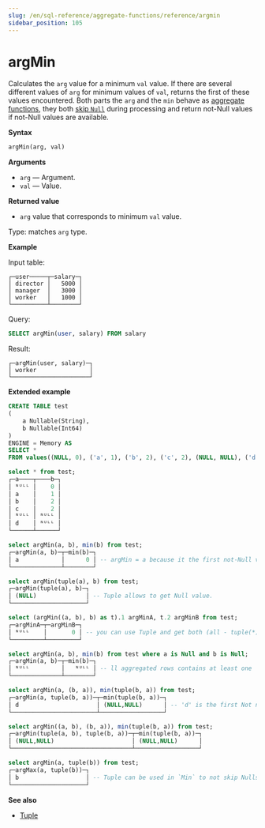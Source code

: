 ```yaml
---
slug: /en/sql-reference/aggregate-functions/reference/argmin
sidebar_position: 105
---
```


# argMin

Calculates the `arg` value for a minimum `val` value. If there are several different values of `arg` for minimum values of `val`, returns the first of these values encountered.
Both parts the `arg` and the `min` behave as [aggregate functions](../index.md), they both [skip `Null`](../index.md#null-processing) during processing and return not-Null values if not-Null values are available.

**Syntax**

``` sql
argMin(arg, val)
```

**Arguments**

- `arg` — Argument.
- `val` — Value.

**Returned value**

- `arg` value that corresponds to minimum `val` value.

Type: matches `arg` type.

**Example**

Input table:

``` text
┌─user─────┬─salary─┐
│ director │   5000 │
│ manager  │   3000 │
│ worker   │   1000 │
└──────────┴────────┘
```

Query:

``` sql
SELECT argMin(user, salary) FROM salary
```

Result:

``` text
┌─argMin(user, salary)─┐
│ worker               │
└──────────────────────┘
```

**Extended example**

```sql
CREATE TABLE test
(
    a Nullable(String),
    b Nullable(Int64)
)
ENGINE = Memory AS
SELECT *
FROM values((NULL, 0), ('a', 1), ('b', 2), ('c', 2), (NULL, NULL), ('d', NULL));

select * from test;
┌─a────┬────b─┐
│ ᴺᵁᴸᴸ │    0 │
│ a    │    1 │
│ b    │    2 │
│ c    │    2 │
│ ᴺᵁᴸᴸ │ ᴺᵁᴸᴸ │
│ d    │ ᴺᵁᴸᴸ │
└──────┴──────┘

select argMin(a, b), min(b) from test;
┌─argMin(a, b)─┬─min(b)─┐
│ a            │      0 │ -- argMin = a because it the first not-Null value, min(b) is from another row!
└──────────────┴────────┘

select argMin(tuple(a), b) from test;
┌─argMin(tuple(a), b)─┐
│ (NULL)              │ -- Tuple allows to get Null value.
└─────────────────────┘

select (argMin((a, b), b) as t).1 argMinA, t.2 argMinB from test;
┌─argMinA─┬─argMinB─┐
│ ᴺᵁᴸᴸ    │       0 │ -- you can use Tuple and get both (all - tuple(*)) columns for the according max(b)
└─────────┴─────────┘

select argMin(a, b), min(b) from test where a is Null and b is Null;
┌─argMin(a, b)─┬─min(b)─┐
│ ᴺᵁᴸᴸ         │   ᴺᵁᴸᴸ │ -- ll aggregated rows contains at least one `NULL` value because of the filter, so all rows are skipped, therefore the result will be `NULL`
└──────────────┴────────┘

select argMin(a, (b, a)), min(tuple(b, a)) from test;
┌─argMin(a, tuple(b, a))─┬─min(tuple(b, a))─┐
│ d                      │ (NULL,NULL)      │ -- 'd' is the first Not null value for the min
└────────────────────────┴──────────────────┘

select argMin((a, b), (b, a)), min(tuple(b, a)) from test;
┌─argMin(tuple(a, b), tuple(b, a))─┬─min(tuple(b, a))─┐
│ (NULL,NULL)                      │ (NULL,NULL)      │
└──────────────────────────────────┴──────────────────┘

select argMin(a, tuple(b)) from test;
┌─argMax(a, tuple(b))─┐
│ b                   │ -- Tuple can be used in `Min` to not skip Nulls in `Min`
└─────────────────────┘
```

**See also**

- [Tuple](../../data-types/tuple.md)
